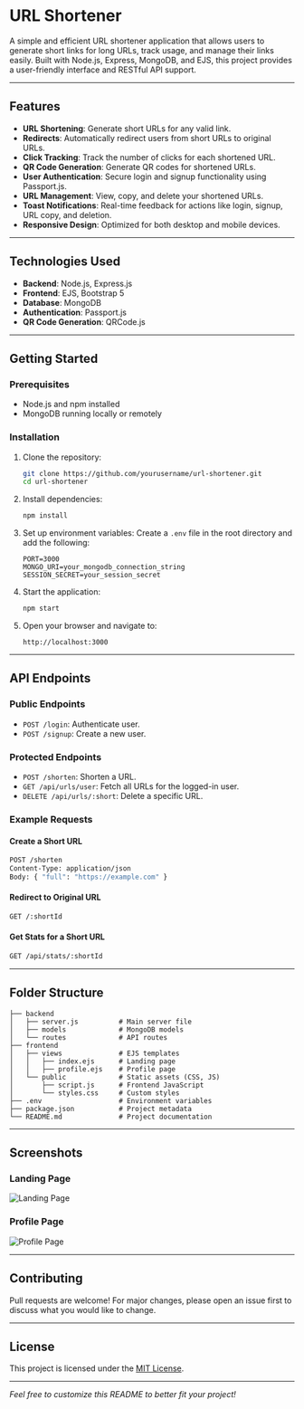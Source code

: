 # URL Shortener

A simple and efficient URL shortener application that allows users to generate short links for long URLs, track usage, and manage their links easily. Built with Node.js, Express, MongoDB, and EJS, this project provides a user-friendly interface and RESTful API support.

---

## Features

- **URL Shortening**: Generate short URLs for any valid link.
- **Redirects**: Automatically redirect users from short URLs to original URLs.
- **Click Tracking**: Track the number of clicks for each shortened URL.
- **QR Code Generation**: Generate QR codes for shortened URLs.
- **User Authentication**: Secure login and signup functionality using Passport.js.
- **URL Management**: View, copy, and delete your shortened URLs.
- **Toast Notifications**: Real-time feedback for actions like login, signup, URL copy, and deletion.
- **Responsive Design**: Optimized for both desktop and mobile devices.

---

## Technologies Used

- **Backend**: Node.js, Express.js
- **Frontend**: EJS, Bootstrap 5
- **Database**: MongoDB
- **Authentication**: Passport.js
- **QR Code Generation**: QRCode.js

---

## Getting Started

### Prerequisites

- Node.js and npm installed
- MongoDB running locally or remotely

### Installation

1. Clone the repository:
   ```bash
   git clone https://github.com/yourusername/url-shortener.git
   cd url-shortener
   ```

2. Install dependencies:
   ```bash
   npm install
   ```

3. Set up environment variables:
   Create a `.env` file in the root directory and add the following:
   ```env
   PORT=3000
   MONGO_URI=your_mongodb_connection_string
   SESSION_SECRET=your_session_secret
   ```

4. Start the application:
   ```bash
   npm start
   ```

5. Open your browser and navigate to:
   ```
   http://localhost:3000
   ```

---

## API Endpoints

### Public Endpoints
- `POST /login`: Authenticate user.
- `POST /signup`: Create a new user.

### Protected Endpoints
- `POST /shorten`: Shorten a URL.
- `GET /api/urls/user`: Fetch all URLs for the logged-in user.
- `DELETE /api/urls/:short`: Delete a specific URL.

### Example Requests

#### Create a Short URL
```bash
POST /shorten
Content-Type: application/json
Body: { "full": "https://example.com" }
```

#### Redirect to Original URL
```bash
GET /:shortId
```

#### Get Stats for a Short URL
```bash
GET /api/stats/:shortId
```

---

## Folder Structure

```
├── backend
│   ├── server.js          # Main server file
│   ├── models             # MongoDB models
│   └── routes             # API routes
├── frontend
│   ├── views              # EJS templates
│   │   ├── index.ejs      # Landing page
│   │   ├── profile.ejs    # Profile page
│   └── public             # Static assets (CSS, JS)
│       ├── script.js      # Frontend JavaScript
│       └── styles.css     # Custom styles
├── .env                   # Environment variables
├── package.json           # Project metadata
└── README.md              # Project documentation
```

---

## Screenshots

### Landing Page
![Landing Page](screenshots/landing-page.png)

### Profile Page
![Profile Page](screenshots/profile-page.png)

---

## Contributing

Pull requests are welcome! For major changes, please open an issue first to discuss what you would like to change.

---

## License

This project is licensed under the [MIT License](LICENSE).

---

*Feel free to customize this README to better fit your project!*
